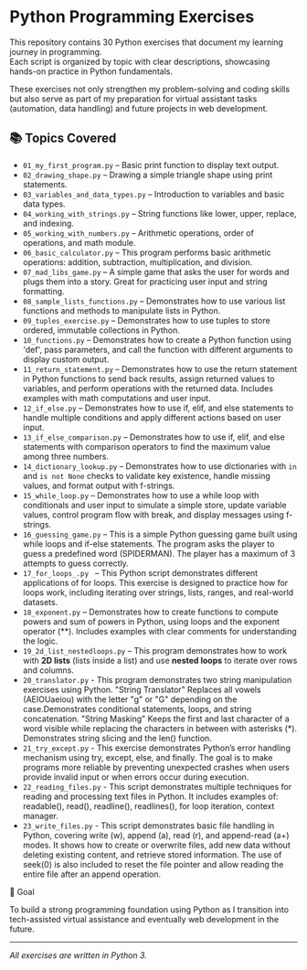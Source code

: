 # Python Programming Exercises

This repository contains 30 Python exercises that document my learning journey in programming.  
Each script is organized by topic with clear descriptions, showcasing hands-on practice in Python fundamentals.  

These exercises not only strengthen my problem-solving and coding skills but also serve as part of my preparation for virtual assistant tasks (automation, data handling) and future projects in web development.

## 📚 Topics Covered

- `01_my_first_program.py` – Basic print function to display text output.
- `02_drawing_shape.py` – Drawing a simple triangle shape using print statements.
- `03_variables_and_data_types.py` – Introduction to variables and basic data types.
- `04_working_with_strings.py` – String functions like lower, upper, replace, and indexing.
- `05_working_with_numbers.py` – Arithmetic operations, order of operations, and math module.
- `06_basic_calculator.py` – This program performs basic arithmetic operations: addition, subtraction, multiplication, and division.
- `07_mad_libs_game.py` – A simple game that asks the user for words and plugs them into a story. Great for practicing user input and string formatting.
- `08_sample_lists_functions.py` – Demonstrates how to use various list functions and methods to manipulate lists in Python.
- `09_tuples_exercise.py` – Demonstrates how to use tuples to store ordered, immutable collections in Python.
- `10_functions.py` – Demonstrates how to create a Python function using 'def', pass parameters, and call the function with different arguments to display custom output.
- `11_return_statement.py` – Demonstrates how to use the return statement in Python functions to send back results, assign returned values to variables, and perform operations with the returned data. Includes examples with math computations and user input.
- `12_if_else.py` – Demonstrates how to use if, elif, and else statements to handle multiple conditions and apply different actions based on user input.
- `13_if_else_comparison.py` – Demonstrates how to use if, elif, and else statements with comparison operators to find the maximum value among three numbers.
- `14_dictionary_lookup.py` – Demonstrates how to use dictionaries with `in` and `is not None` checks to validate key existence, handle missing values, and format output with f-strings.
- `15_while_loop.py` – Demonstrates how to use a while loop with conditionals and user input to simulate a simple store, update variable values, control program flow with break, and display messages using f-strings.
- `16_guessing_game.py` – This is a simple Python guessing game built using while loops and if-else statements. The program asks the player to guess a predefined word (SPIDERMAN). The player has a maximum of 3 attempts to guess correctly.
- `17_for_loops_.py ` – This Python script demonstrates different applications of for loops. This exercise is designed to practice how for loops work, including iterating over strings, lists, ranges, and real-world datasets.
- `18_exponent.py` – Demonstrates how to create functions to compute powers and sum of powers in Python, using loops and the exponent operator (**). Includes examples with clear comments for understanding the logic.
- `19_2d_list_nestedloops.py` – This program demonstrates how to work with **2D lists** (lists inside a list) and use **nested loops** to iterate over rows and columns.
- `20_translator.py` - This program demonstrates two string manipulation exercises using Python. "String Translator" Replaces all vowels (AEIOUaeiou) with the letter "g" or "G" depending on the case.Demonstrates conditional statements, loops, and string concatenation. "String Masking" Keeps the first and last character of a word visible while replacing the characters in between with asterisks (*). Demonstrates string slicing and the len() function.
- `21_try_except.py` - This exercise demonstrates Python’s error handling mechanism using try, except, else, and finally. The goal is to make programs more reliable by preventing unexpected crashes when users provide invalid input or when errors occur during execution.
- `22_reading_files.py` - This script demonstrates multiple techniques for reading and processing text files in Python. It includes examples of:
                        readable(), read(), readline(), readlines(), for loop iteration, context manager. 
- `23_write_files.py` - This script demonstrates basic file handling in Python, covering write (w), append (a), read (r), and append-read (a+) modes. It shows how to create or overwrite files, add new data without deleting existing content, and retrieve stored information. The use of seek(0) is also included to reset the file pointer and allow reading the entire file after an append operation.



🎯 Goal

To build a strong programming foundation using Python as I transition into tech-assisted virtual assistance and eventually web development in the future.

---
*All exercises are written in Python 3.*
